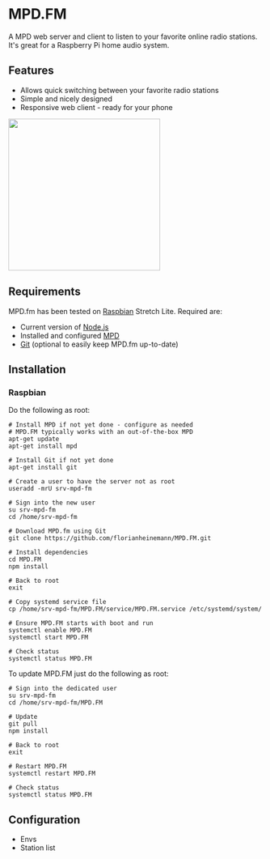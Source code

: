 # MPD.FM
A MPD web server and client to listen to your favorite online radio stations. It's great for a Raspberry Pi home audio system.

## Features
- Allows quick switching between your favorite radio stations
- Simple and nicely designed
- Responsive web client - ready for your phone

<img src="https://raw.githubusercontent.com/florianheinemann/florianheinemann.github.io/master/MPD.FM.png" width=300>

## Requirements
MPD.fm has been tested on [Raspbian](https://www.raspberrypi.org/downloads/raspbian/) Stretch Lite. Required are:
- Current version of [Node.js](nodejs.org)
- Installed and configured [MPD](www.musicpd.org/)
- [Git](https://git-scm.com/) (optional to easily keep MPD.fm up-to-date)

## Installation
### Raspbian
Do the following as root:
```
# Install MPD if not yet done - configure as needed
# MPD.FM typically works with an out-of-the-box MPD
apt-get update
apt-get install mpd

# Install Git if not yet done
apt-get install git

# Create a user to have the server not as root
useradd -mrU srv-mpd-fm

# Sign into the new user
su srv-mpd-fm
cd /home/srv-mpd-fm

# Download MPD.fm using Git
git clone https://github.com/florianheinemann/MPD.FM.git

# Install dependencies
cd MPD.FM
npm install

# Back to root
exit

# Copy systemd service file
cp /home/srv-mpd-fm/MPD.FM/service/MPD.FM.service /etc/systemd/system/

# Ensure MPD.FM starts with boot and run
systemctl enable MPD.FM
systemctl start MPD.FM

# Check status
systemctl status MPD.FM
```

To update MPD.FM just do the following as root:
```
# Sign into the dedicated user
su srv-mpd-fm
cd /home/srv-mpd-fm/MPD.FM

# Update
git pull
npm install

# Back to root
exit

# Restart MPD.FM
systemctl restart MPD.FM

# Check status
systemctl status MPD.FM
```

## Configuration
- Envs
- Station list
